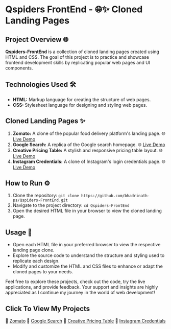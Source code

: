 # Qspiders FrontEnd - 🌐✨ Cloned Landing Pages

## Project Overview 🌐

**Qspiders-FrontEnd** is a collection of cloned landing pages created using HTML and CSS. The goal of this project is to practice and showcase frontend development skills by replicating popular web pages and UI components.

## Technologies Used 🛠️

- **HTML:** Markup language for creating the structure of web pages.
- **CSS:** Stylesheet language for designing and styling web pages.

## Cloned Landing Pages ✨

1. **Zomato:** A clone of the popular food delivery platform's landing page. 🌐 [Live Demo](https://bhadrinath-ps.github.io/Qspiders-FrontEnd/Zomato.html)
2. **Google Search:** A replica of the Google search homepage. 🌐 [Live Demo](https://bhadrinath-ps.github.io/Qspiders-FrontEnd/Google-Search-Clone.html)
3. **Creative Pricing Table:** A stylish and responsive pricing table layout. 🌐 [Live Demo](https://bhadrinath-ps.github.io/Qspiders-FrontEnd/Creative-Pricing-Table.html)
4. **Instagram Credentials:** A clone of Instagram's login credentials page. 🌐 [Live Demo](https://bhadrinath-ps.github.io/Qspiders-FrontEnd/Instagram-Credentials/Instagram-Login.html)

## How to Run ⚙️

1. Clone the repository: `git clone https://github.com/bhadrinath-ps/Qspiders-FrontEnd.git`
2. Navigate to the project directory: `cd Qspiders-FrontEnd`
3. Open the desired HTML file in your browser to view the cloned landing page.

## Usage 🚀

- Open each HTML file in your preferred browser to view the respective landing page clone.
- Explore the source code to understand the structure and styling used to replicate each design.
- Modify and customize the HTML and CSS files to enhance or adapt the cloned pages to your needs.

Feel free to explore these projects, check out the code, try the live applications, and provide feedback. Your support and insights are highly appreciated as I continue my journey in the world of web development!

## Click To View My Projects

🔗 [Zomato](https://bhadrinath-ps.github.io/Qspiders-FrontEnd/Zomato.html)  🔗 [Google Search](https://bhadrinath-ps.github.io/Qspiders-FrontEnd/Google-Search-Clone.html)  🔗 [Creative Pricing Table](https://bhadrinath-ps.github.io/Qspiders-FrontEnd/Creative-Pricing-Table.html)  🔗 [Instagram Credentials](https://bhadrinath-ps.github.io/Qspiders-FrontEnd/Instagram-Credentials/Instagram-Login.html)  

